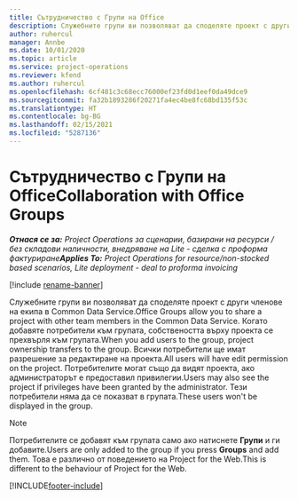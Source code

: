 ```yaml
---
title: Сътрудничество с Групи на Office
description: Служебните групи ви позволяват да споделяте проект с други членове на екипа в рамките на Common Data Service.
author: ruhercul
manager: Annbe
ms.date: 10/01/2020
ms.topic: article
ms.service: project-operations
ms.reviewer: kfend
ms.author: ruhercul
ms.openlocfilehash: 6cf481c3c68ecc76000ef23fd0d1eef0da49dce9
ms.sourcegitcommit: fa32b1893286f20271fa4ec4be8fc68bd135f53c
ms.translationtype: HT
ms.contentlocale: bg-BG
ms.lasthandoff: 02/15/2021
ms.locfileid: "5287136"
---
```

# <a name="collaboration-with-office-groups"></a><span data-ttu-id="3cfde-103">Сътрудничество с Групи на Office</span><span class="sxs-lookup"><span data-stu-id="3cfde-103">Collaboration with Office Groups</span></span>

<span data-ttu-id="3cfde-104">_**Отнася се за:** Project Operations за сценарии, базирани на ресурси / без складови наличности, внедряване на Lite - сделка с проформа фактуриране_</span><span class="sxs-lookup"><span data-stu-id="3cfde-104">_**Applies To:** Project Operations for resource/non-stocked based scenarios, Lite deployment - deal to proforma invoicing_</span></span>

[!include [rename-banner](~/includes/cc-data-platform-banner.md)]

<span data-ttu-id="3cfde-105">Служебните групи ви позволяват да споделяте проект с други членове на екипа в Common Data Service.</span><span class="sxs-lookup"><span data-stu-id="3cfde-105">Office Groups allow you to share a project with other team members in the Common Data Service.</span></span> <span data-ttu-id="3cfde-106">Когато добавяте потребители към групата, собствеността върху проекта се прехвърля към групата.</span><span class="sxs-lookup"><span data-stu-id="3cfde-106">When you add users to the group, project ownership transfers to the group.</span></span> <span data-ttu-id="3cfde-107">Всички потребители ще имат разрешение за редактиране на проекта.</span><span class="sxs-lookup"><span data-stu-id="3cfde-107">All users will have edit permission on the project.</span></span> <span data-ttu-id="3cfde-108">Потребителите могат също да видят проекта, ако администраторът е предоставил привилегии.</span><span class="sxs-lookup"><span data-stu-id="3cfde-108">Users may also see the project if privileges have been granted by the administrator.</span></span> <span data-ttu-id="3cfde-109">Тези потребители няма да се показват в групата.</span><span class="sxs-lookup"><span data-stu-id="3cfde-109">These users won't be displayed in the group.</span></span>

> [!NOTE] 
> <span data-ttu-id="3cfde-110">Потребителите се добавят към групата само ако натиснете **Групи** и ги добавите.</span><span class="sxs-lookup"><span data-stu-id="3cfde-110">Users are only added to the group if you press **Groups** and add them.</span></span> <span data-ttu-id="3cfde-111">Това е различно от поведението на Project for the Web.</span><span class="sxs-lookup"><span data-stu-id="3cfde-111">This is different to the behaviour of Project for the Web.</span></span> 



[!INCLUDE[footer-include](../includes/footer-banner.md)]